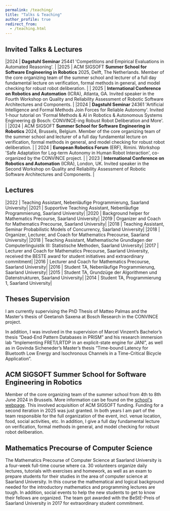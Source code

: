 ```yaml
---
permalink: /teaching/
title: "Talks & Teaching"
author_profile: true
redirect_from: 
  - /teaching.html
---
```


## Invited Talks & Lectures

|2024 | **Dagstuhl Seminar** 25441 'Competitions and Empirical Evaluations in Automated Reasoning'. |
|2025 | ACM SIGSOFT **Summer School for Software Engineering in Robotics** 2025, Delft, The Netherlands. Member of the core organizing team of the summer school and lecturer of a full day fundamental lecture on verification, formal methods in general, and model checking for robust robot deliberation. |
| 2025 | **International Conference on Robotics and Automation** (ICRA), Atlanta, GA. Invited speaker in the Fourth Workshop on Quality and Reliability Assessment of Robotic Software Architectures and Components. |
|2024 | **Dagstuhl Seminar** 24361 'Artificial Intelligence and Formal Methods Join Forces for Reliable Autonomy'. Invited 1-hour tutorial  on 'Formal Methods & AI in Robotics & Autonomous Systems Engineering @ Bosch: CONVINCE-ing Robust Robot Deliberation and More'. |
|2024 | ACM SIGSOFT **Summer School for Software Engineering in Robotics** 2024, Brussels, Belgium. Member of the core organizing team of the summer school and lecturer of a full day fundamental lecture on verification, formal methods in general, and model checking for robust robot deliberation. |
| 2024 | **European Robotics Forum** (ERF), Rimini. Workshop 'Safe Adaptation for Log-term Autonomy in Human Robot Interaction', co-organized by the CONVINCE project. |
| 2023 | **International Conference on Robotics and Automation** (ICRA), London, UK. Invited speaker in the Second Workshop on Quality and Reliability Assessment of Robotic Software Architectures and Components. |


## Lectures

|2022 |	Teaching Assistant, Nebenläufige Programmierung, Saarland University|
|2021 |	Supportive Teaching Assistant, Nebenläufige Programmierung, Saarland University|
|2020 |	Background helper for Mathematics Precourse, Saarland University|
|2019 |	Organizer and Coach for Mathematics Precourse, Saarland University|
|2018 |	Teaching Assistant, Seminar Probabilistic Models of Concurrency, Saarland University|
|2018 |	Organizer, Lecturer, and Coach for Mathematics Precourse, Saarland University|
|2018 |	Teaching Assistant, Mathematische Grundlagen der Computerlinguistik III: Statistische Methoden, Saarland University|
|2017 |	Lecturer and Coach for Mathematics Precourse, Saarland University, received the BESTE award for student initiatives and extraordinary commitment|
|2016 |	Lecturer and Coach for Mathematics Precourse, Saarland University|
|2016 |	Student TA, Nebenläufige Programmierung, Saarland University|
|2015 |	Student TA, Grundzüge der Algorithmen und Datenstrukturen, Saarland University|
|2014 |	Student TA, Programmierung 1, Saarland University|

## Theses Supervision

I am currently supervising the PhD Thesis of Matteo Palmas and the Master's thesis of Geetansh Saxena at Bosch Research in the CONVINCE project. 

In addition, I was involved in the supervision of Marcel Vinzent’s Bachelor’s thesis “Dead-End Pattern Databases in PRISM” and his research immersion lab “Implementing FRET/LRTDP in an explicit-state engine for JANI”, as well as in Govinda Sicheneder’s Master’s thesis “Time-bound Latency for Bluetooth Low Energy and Isochronous Channels in a Time-Critical Bicycle Application”.

## ACM SIGSOFT Summer School for Software Engineering in Robotics
Member of the core organizing team of the summer school from 4th to 8th June 2024 in Brussels. More information can be found on the [school's webpage](https://www.scivenia.com/en/event/summer-school-for-software-engineering-in-robotics_993/). This involved acquisition of ACM SIGSOFT funding.
Funding for a second iteration in 2025 was just granted. 
In both years I am part of the team responsible for the full organization of the event, incl. venue location, food, social activities, etc. 
In addition, I give a full day fundamental lecture on verification, formal methods in general, and model checking for robust robot deliberation.

## Mathematics Precourse of Computer Science 

The Mathematics Precourse of Computer Science at Saarland University is a four-week full-time course where ca. 30 volunteers organize daily lectures, tutorials with exercises and homework, as well as an exam to prepare students for their studies in the area of computer science at Saarland University. In this course the mathematical and logical background needed for the introductory mathematics and programming lectures are tough. In addition, social events to help the new students to get to know their fellows are organized. The team got awarded with the BeStE-Preis of Saarland University in 2017 for extraordinary student commitment.
